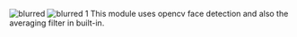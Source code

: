 ![blurred](https://user-images.githubusercontent.com/45619819/58336219-f7bf9980-7e60-11e9-865d-963f51c7b06a.png)
![blurred 1](https://user-images.githubusercontent.com/45619819/58336402-48cf8d80-7e61-11e9-9c9b-52544db75b12.png)
This module uses opencv face detection and also the averaging filter in built-in.
